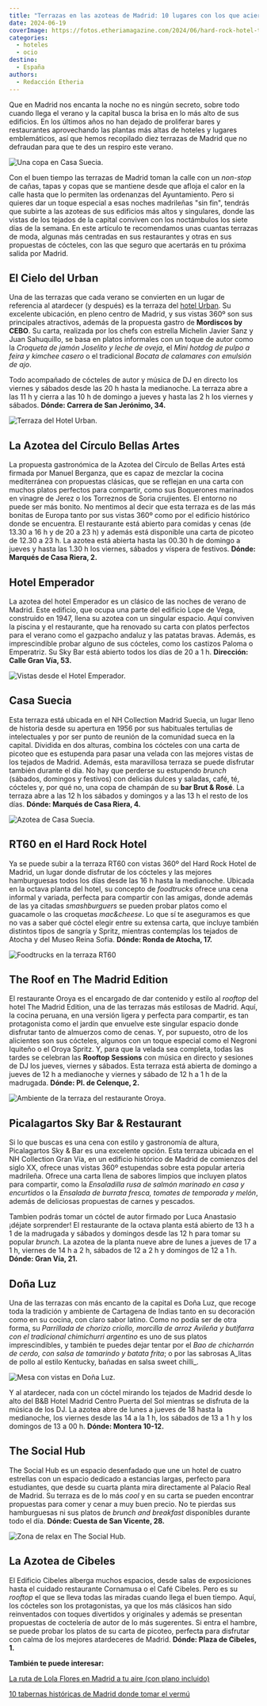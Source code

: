 ```yaml
---
title: "Terrazas en las azoteas de Madrid: 10 lugares con los que aciertas seguro"
date: 2024-06-19
coverImage: https://fotos.etheriamagazine.com/2024/06/hard-rock-hotel-terraza-foodtrucks.jpg
categories: 
  - hoteles
  - ocio
destino: 
  - España
authors: 
  - Redacción Etheria
---
```


Que en Madrid nos encanta la noche no es ningún secreto, sobre todo cuando llega el 
verano y la capital busca la brisa en lo más alto de sus edificios. En los últimos años 
no han dejado de proliferar bares y restaurantes aprovechando las plantas más altas de 
hoteles y lugares emblemáticos, así que hemos recopilado diez terrazas de Madrid que no 
defraudan para que te des un respiro este verano. 

![Una copa en Casa Suecia.](https://fotos.etheriamagazine.com/2024/06/casa-suecia-terraza-copas.jpg "Una copa en © Casa Suecia.")

Con el buen tiempo las terrazas de Madrid toman la calle con un _non-stop_ de cañas, 
tapas y copas que se mantiene desde que afloja el calor en la calle hasta que lo 
permiten las ordenanzas del Ayuntamiento. Pero si quieres dar un toque especial a esas 
noches madrileñas "sin fin", tendrás que subirte a las azoteas de sus edificios más 
altos y singulares, donde las vistas de los tejados de la capital conviven con los 
noctámbulos los siete días de la semana. En este artículo te recomendamos unas cuantas 
terrazas de moda, algunas más centradas en sus restaurantes y otras en sus propuestas de 
cócteles, con las que seguro que acertarás en tu próxima salida por Madrid. 

## El Cielo del Urban

Una de las terrazas que cada verano se convierten en un lugar de referencia al atardecer 
(y después) es la terraza del [hotel Urban](https://www.hotelurban.com/es). Su excelente 
ubicación, en pleno centro de Madrid, y sus vistas 360º son sus principales atractivos, 
además de la propuesta gastro de **Mordiscos by CEBO**. Su carta, realizada por los 
chefs con estrella Michelin Javier Sanz y Juan Sahuquillo, se basa en platos informales 
con un toque de autor como la _Croqueta de jamón Joselito y leche de oveja_, el _Mini 
hotdog de pulpo a feira y kimchee casero_ o el tradicional _Bocata de calamares con 
emulsión de ajo_. 

Todo acompañado de cócteles de autor y música de DJ en directo los viernes y sábados 
desde las 20 h hasta la medianoche. La terraza abre a las 11 h y cierra a las 10 h de 
domingo a jueves y hasta las 2 h los viernes y sábados. **Dónde: Carrera de San 
Jerónimo, 34.** 

![Terraza del Hotel Urban.](https://fotos.etheriamagazine.com/2024/06/hotel-urban-terraza.jpg "Terraza del © Hotel Urban.")

## La Azotea del Círculo Bellas Artes

La propuesta gastronómica de la Azotea del Círculo de Bellas Artes está firmada por 
Manuel Berganza, que es capaz de mezclar la cocina mediterránea con propuestas clásicas, 
que se reflejan en una carta con muchos platos perfectos para compartir, como sus 
Boquerones marinados en vinagre de Jerez o los Torreznos de Soria crujientes. El entorno 
no puede ser más bonito. No mentimos al decir que esta terraza es de las más bonitas de 
Europa tanto por sus vistas 360º como por el edificio histórico donde se encuentra. El 
restaurante está abierto para comidas y cenas (de 13.30 a 16 h y de 20 a 23 h) y además 
está disponible una carta de picoteo de 12.30 a 23 h. La azotea está abierta hasta las 
00.30 h de domingo a jueves y hasta las 1.30 h los viernes, sábados y víspera de 
festivos. **Dónde: Marqués de Casa Riera, 2.** 

## Hotel Emperador

La azotea del hotel Emperador es un clásico de las noches de verano de Madrid. Este 
edificio, que ocupa una parte del edificio Lope de Vega, construido en 1947, llena su 
azotea con un singular espacio. Aquí conviven la piscina y el restaurante, que ha 
renovado su carta con platos perfectos para el verano como el gazpacho andaluz y las 
patatas bravas. Además, es imprescindible probar alguno de sus cócteles, como los 
castizos Paloma o Emperatriz. Su Sky Bar está abierto todos los días de 20 a 1 h. 
**Dirección: Calle Gran Vía, 53.** 

![Vistas desde el Hotel Emperador.](https://fotos.etheriamagazine.com/2024/06/hotel-emperador-azotea-cena.jpg "Cena con vistas desde el © Hotel Emperador.")

## Casa Suecia

Esta terraza está ubicada en el NH Collection Madrid Suecia, un lugar lleno de historia 
desde su apertura en 1956 por sus habituales tertulias de intelectuales y por ser punto 
de reunión de la comunidad sueca en la capital. Dividida en dos alturas, combina los 
cócteles con una carta de picoteo que es estupenda para pasar una velada con las mejores 
vistas de los tejados de Madrid. Además, esta maravillosa terraza se puede disfrutar 
también durante el día. No hay que perderse su estupendo _brunch_ (sábados, domingos y 
festivos) con delicias dulces y saladas, café, té, cócteles y, por qué no, una copa de 
champán de su **bar Brut & Rosé**. La terraza abre a las 12 h los sábados y domingos y a 
las 13 h el resto de los días. **Dónde: Marqués de Casa Riera, 4.** 

![Azotea de Casa Suecia.](https://fotos.etheriamagazine.com/2024/06/Terraza-Casa-Suecia.jpg "Azotea de © Casa Suecia.")

## RT60 en el Hard Rock Hotel

Ya se puede subir a la terraza RT60 con vistas 360º del Hard Rock Hotel de Madrid, un 
lugar donde disfrutar de los cócteles y las mejores hamburguesas todos los días desde 
las 16 h hasta la medianoche. Ubicada en la octava planta del hotel, su concepto de 
_foodtrucks_ ofrece una cena informal y variada, perfecta para compartir con las amigas, 
donde además de las ya citadas _smashburguers_ se pueden probar platos como el guacamole 
o las croquetas _mac&cheese_. Lo que sí te aseguramos es que no vas a saber qué cóctel 
elegir entre su extensa carta, que incluye también distintos tipos de sangría y Spritz, 
mientras contemplas los tejados de Atocha y del Museo Reina Sofía. **Dónde: Ronda de 
Atocha, 17.** 

![Foodtrucks en la terraza RT60](https://fotos.etheriamagazine.com/2024/06/hard-rock-hotel-terraza-foodtrucks.jpg "Foodtrucks en la terraza RT60 del © Hard Rock Hotel.")

## The Roof en The Madrid Edition

El restaurante Oroya es el encargado de dar contenido y estilo al _rooftop_ del hotel 
The Madrid Edition, una de las terrazas más estilosas de Madrid. Aquí, la cocina 
peruana, en una versión ligera y perfecta para compartir, es tan protagonista como el 
jardín que envuelve este singular espacio donde disfrutar tanto de almuerzos como de 
cenas. Y, por supuesto, otro de los alicientes son sus cócteles, algunos con un toque 
especial como el Negroni Iquiteño o el Oroya Spritz. Y, para que la velada sea completa, 
todas las tardes se celebran las **Rooftop Sessions** con música en directo y sesiones 
de DJ los jueves, viernes y sábados. Esta terraza está abierta de domingo a jueves de 12 
h a medianoche y viernes y sábado de 12 h a 1 h de la madrugada. **Dónde: Pl. de 
Celenque, 2.** 

![Ambiente de la terraza del restaurante Oroya.](https://fotos.etheriamagazine.com/2024/06/madrid-edition-terraza-oroya.jpg "Decoración de la terraza del © restaurante Oroya.")

## Picalagartos Sky Bar & Restaurant

Si lo que buscas es una cena con estilo y gastronomía de altura, Picalagartos Sky & Bar 
es una excelente opción. Esta terraza ubicada en el NH Collection Gran Vía, en un 
edificio histórico de Madrid de comienzos del siglo XX, ofrece unas vistas 360º 
estupendas sobre esta popular arteria madrileña. Ofrece una carta llena de sabores 
limpios que incluyen platos para compartir, como la _Ensaladilla rusa de salmón marinado 
en casa y encurtidos_ o la _Ensalada de burrata fresca, tomates de temporada y melón_, 
además de deliciosas propuestas de carnes y pescados. 

Tambien podrás tomar un cóctel de autor firmado por Luca Anastasio ¡déjate sorprender! 
El restaurante de la octava planta está abierto de 13 h a 1 de la madrugada y sábados y 
domingos desde las 12 h para tomar su popular _brunch_. La azotea de la planta nueve 
abre de lunes a jueves de 17 a 1 h, viernes de 14 h a 2 h, sábados de 12 a 2 h y 
domingos de 12 a 1 h. **Dónde: Gran Vía, 21.** 

## Doña Luz

Una de las terrazas con más encanto de la capital es Doña Luz, que recoge toda la 
tradición y ambiente de Cartagena de Indias tanto en su decoración como en su cocina, 
con claro sabor latino. Como no podía ser de otra forma, su _Parrillada de chorizo 
criollo, morcilla de arroz Avileña y butifarra con el tradicional chimichurri argentino_ 
es uno de sus platos imprescindibles, y también te puedes dejar tentar por el _Bao de 
chicharrón de cerdo, con salsa de tamarindo y batata frita_; o por las sabrosas A_litas 
de pollo al estilo Kentucky, bañadas en salsa sweet chilli_. 

![Mesa con vistas en Doña Luz.](https://fotos.etheriamagazine.com/2024/06/dona-luz-terraza.jpg "Mesa con vistas en © Doña Luz.")

Y al atardecer, nada con un cóctel mirando los tejados de Madrid desde lo alto del B&B 
Hotel Madrid Centro Puerta del Sol mientras se disfruta de la música de los DJ. La 
azotea abre de lunes a jueves de 18 hasta la medianoche, los viernes desde las 14 a la 1 
h, los sábados de 13 a 1 h y los domingos de 13 a 00 h. **Dónde: Montera 10-12.** 

## The Social Hub

The Social Hub es un espacio desenfadado que une un hotel de cuatro estrellas con un 
espacio dedicado a estancias largas, perfecto para estudiantes, que desde su cuarta 
planta mira directamente al Palacio Real de Madrid. Su terraza es de lo más _cool_ y en 
su carta se pueden encontrar propuestas para comer y cenar a muy buen precio. No te 
pierdas sus hamburguesas ni sus platos de _brunch and breakfast_ disponibles durante 
todo el día. **Dónde: Cuesta de San Vicente, 28.** 

![Zona de relax en The Social Hub.](https://fotos.etheriamagazine.com/2024/06/The-Social-Hub-Madrid-Rooftop.jpg "Zona de relax en © The Social Hub.")

## La Azotea de Cibeles

El Edificio Cibeles alberga muchos espacios, desde salas de exposiciones hasta el 
cuidado restaurante Cornamusa o el Café Cibeles. Pero es su _rooftop_ el que se lleva 
todas las miradas cuando llega el buen tiempo. Aquí, los cócteles son los protagonistas, 
ya que los más clásicos han sido reinventados con toques divertidos y originales y 
además se presentan propuestas de coctelería de autor de lo más sugerentes. Si entra el 
hambre, se puede probar los platos de su carta de picoteo, perfecta para disfrutar con 
calma de los mejores atardeceres de Madrid. **Dónde: Plaza de Cibeles, 1.** 

**También te puede interesar:** 

[La ruta de Lola Flores en Madrid a tu aire (con plano 
incluido)](https://etheriamagazine.com/2024/04/11/ruta-lola-flores-en-madrid/) 

[10 tabernas históricas de Madrid donde tomar el 
vermú](https://etheriamagazine.com/2022/05/20/tabernas-historicas-de-madrid/)

